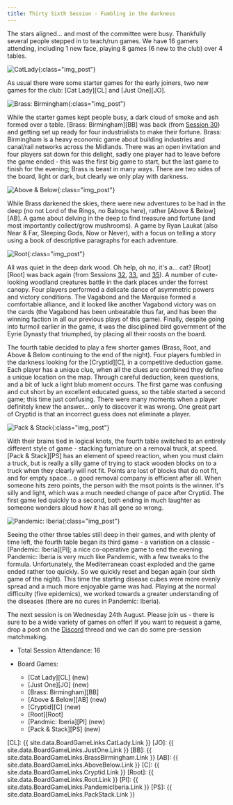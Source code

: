 ```yaml
---
title: Thirty Sixth Session - Fumbling in the darkness
---
```


The stars aligned... and most of the committee were busy. Thankfully several people stepped in to teach/run games. We have 16 gamers attending, including 1 new face, playing 8 games (6 new to the club) over 4 tables.

![CatLady](/images/posts/2022_08_10/CatLady01.jpg "CatLady"){:class="img_post"}

As usual there were some starter games for the early joiners, two new games for the club: [Cat Lady][CL] and [Just One][JO].

![Brass: Birmingham](/images/posts/2022_08_10/Brass01.jpg "Brass: Birmingham"){:class="img_post"}

While the starter games kept people busy, a dark cloud of smoke and ash formed over a table. [Brass: Birmingham][BB] was back (from [Session 30][30]) and getting set up ready for four industrialists to make their fortune. Brass: Birmingham is a heavy economic game about building industries and canal/rail networks across the Midlands. There was an open invitation and four players sat down for this delight, sadly one player had to leave before the game ended - this was the first big game to start, but the last game to finish for the evening; Brass is beast in many ways. There are two sides of the board, light or dark, but clearly we only play with darkness. 

![Above & Below](/images/posts/2022_08_10/AboveBelow01.jpg "Above & Below"){:class="img_post"}

While Brass darkened the skies, there were new adventures to be had in the deep (no not Lord of the Rings, no Balrogs here), rather [Above & Below][AB]. A game about delving in the deep to find treasure and fortune (and most importantly collect/grow mushrooms). A game by Ryan Laukat (also Near & Far, Sleeping Gods, Now or Never), with a focus on telling a story using a book of descriptive paragraphs for each adventure.

![Root](/images/posts/2022_08_10/Root01.jpg "Root"){:class="img_post"}

All was quiet in the deep dark wood. Oh help, oh no, it's a... cat? [Root][Root] was back again (from Sessions [32][32], [33][33], and [35][35]). A number of cute-looking woodland creatures battle in the dark places under the forrest canopy. Four players performed a delicate dance of asymmetric powers and victory conditions. The Vagabond and the Marquise formed a comfortable alliance, and it looked like another Vagabond victory was on the cards (the Vagabond has been unbeatable thus far, and has been the winning faction in all our previous plays of this game). Finally, despite going into turmoil earlier in the game, it was the disciplined bird government of the Eyrie Dynasty that triumphed, by placing all their roosts on the board.

The fourth table decided to play a few shorter games (Brass, Root, and Above & Below continuing to the end of the night). Four players fumbled in the darkness looking for the [Cryptid][C], in a competitive deduction game. Each player has a unique clue, when all the clues are combined they define a unique location on the map. Through careful deduction, keen questions, and a bit of luck a light blub moment occurs. The first game was confusing and cut short by an excellent educated guess, so the table started a second game; this time just confusing. There were many moments when a player definitely knew the answer... only to discover it was wrong. One great part of Cryptid is that an incorrect guess does not eliminate a player.

![Pack & Stack](/images/posts/2022_08_10/PackStack01.jpg "Pack & Stack"){:class="img_post"}

With their brains tied in logical knots, the fourth table switched to an entirely different style of game - stacking furniature on a removal truck, at speed. [Pack & Stack][PS] has an element of speed reaction, when you must claim a truck, but is really a silly game of trying to stack wooden blocks on to a truck when they clearly will not fit. Points are lost of blocks that do not fit, and for empty space... a good removal company is efficient after all. When someone hits zero points, the person with the msot points is the winner. It's silly and light, which was a much needed change of pace after Cryptid. The first game led quickly to a second, both ending in much laughter as someone wonders aloud how it has all gone so wrong.

![Pandemic: Iberia](/images/posts/2022_08_10/PandemicIberia01.jpg "Pandemic: Iberia"){:class="img_post"}

Seeing the other three tables still deep in their games, and with plenty of time left, the fourth table began its third game - a variation on a classic - [Pandemic: Iberia][PI]; a nice co-operative game to end the evening. Pandemic: Iberia is very much like Pandemic, with a few tweaks to the formula. Unfortunately, the Mediterranean coast exploded and the game ended rather too quickly. So we quickly reset and began again (our sixth game of the night). This time the starting disease cubes were more evenly spread and a much more enjoyable game was had. Playing at the normal difficulty (five epidemics), we worked towards a greater understanding of the diseases (there are no cures in Pandemic: Iberia).


The next session is on Wednesday 24th August.
Please join us - there is sure to be a wide variety of games on offer!
If you want to request a game, drop a post on the [Discord][Contact] thread and we can do some pre-session matchmaking.


* Total Session Attendance: 16
* Board Games:

	 * [Cat Lady][CL] (new)
	 * [Just One][JO] (new)
	 * [Brass: Birmingham][BB]
	 * [Above & Below][AB] (new)
	 * [Cryptid][C] (new)
	 * [Root][Root]
	 * [Pandmic: Iberia][PI] (new)
	 * [Pack & Stack][PS] (new)

[CL]: {{ site.data.BoardGameLinks.CatLady.Link }}
[JO]: {{ site.data.BoardGameLinks.JustOne.Link }}
[BB]: {{ site.data.BoardGameLinks.BrassBirmingham.Link }}
[AB]: {{ site.data.BoardGameLinks.AboveBelow.Link }}
[C]: {{ site.data.BoardGameLinks.Cryptid.Link }}
[Root]: {{ site.data.BoardGameLinks.Root.Link }}
[PI]: {{ site.data.BoardGameLinks.PandemicIberia.Link }}
[PS]: {{ site.data.BoardGameLinks.PackStack.Link }}

[30]: /2022/05/18/thirtieth-session.html
[33]: /2022/06/29/thirtythird-session.html
[35]: /2022/07/27/thirtyfifth-session.html
[32]: /2022/06/15/thirtysecond-session.html

[Contact]: /Contact.html
